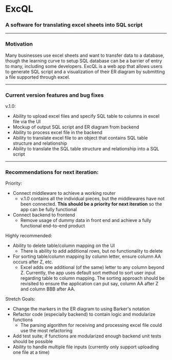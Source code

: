 # ExcQL

### A software for translating excel sheets into SQL script

---------------------

### Motivation

Many businesses use excel sheets and want to transfer data to a database, though the learning curve to setup SQL database can be a barrier of entry to many, including some developers. ExcQL is a web app that allows users to generate SQL script and a visualization of their ER diagram by submitting a file supported through excel.

----------------------

### Current version features and bug fixes

v.1.0:
- Ability to upload excel files and specify SQL table to columns in excel file via the UI
- Mockup of output SQL script and ER diagram from backend
- Ability to process excel file in the backend
- Ability to translate excel file to an object that contains SQL table structure and relationship
- Ability to translate the SQL table structure and relationship into a SQL script

---------------------

### Recommendations for next iteration:

Priority:
- Connect middleware to achieve a working router
    - v.1.0 contains all the individual pieces, but the middlewares have not been connected. **This should be a priority for next iteration** so the app can be fully functional
- Connect backend to frontend
    - Remove usage of dummy data in front end and achieve a fully functional end-to-end product

Highly recommended:
-  Ability to delete table/column mapping on the UI
    - There is ability to add additional rows, but no functionality to delete
- For sorting table/column mapping by column letter, ensure column AA occurs after Z, etc.
    - Excel adds one additional (of the same) letter to any column beyond Z. Currently, the app uses default sort method to sort user input regarding table to column mapping. The sorting approach should be revisited to ensure the application can put say, column AA after Z and column BBB after AA.

Stretch Goals:
- Change the markers in the ER diagram to using Barker's notation
- Refactor code (especially backend) to contain logic and modularize functions
    - The parsing algorithm for receiving and processing excel file could use the most refactoring
- Add test suite; if functions are modularized enough backend unit tests should be possible
- Ability to handle multiple file inputs (currently only support uploading one file at a time)
